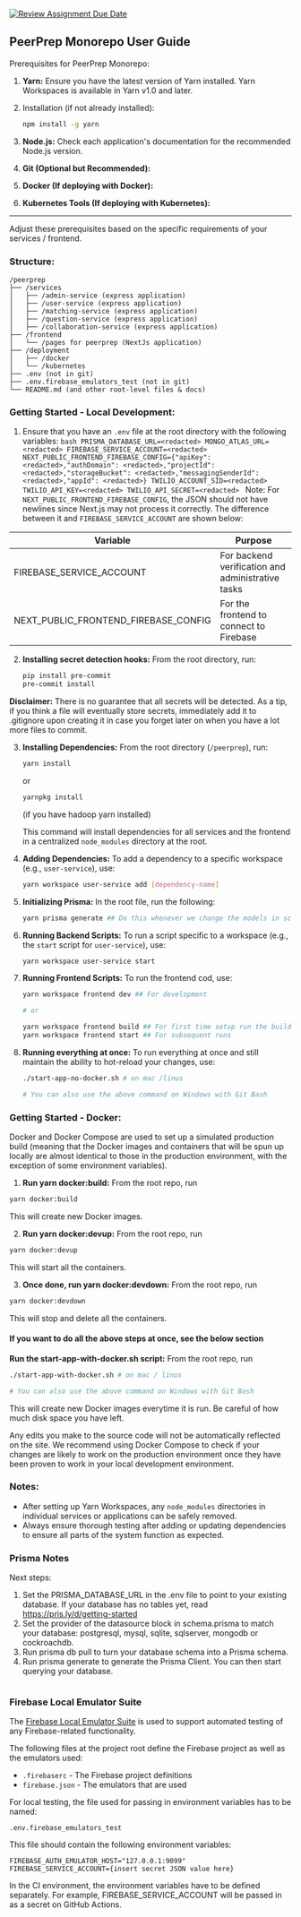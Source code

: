 [![Review Assignment Due Date](https://classroom.github.com/assets/deadline-readme-button-24ddc0f5d75046c5622901739e7c5dd533143b0c8e959d652212380cedb1ea36.svg)](https://classroom.github.com/a/6BOvYMwN)

## PeerPrep Monorepo User Guide

Prerequisites for PeerPrep Monorepo:

1. **Yarn:** Ensure you have the latest version of Yarn installed. Yarn
   Workspaces is available in Yarn v1.0 and later.
2. Installation (if not already installed):

   ```bash
   npm install -g yarn
   ```

3. **Node.js:** Check each application's documentation for the recommended
   Node.js version.
4. **Git (Optional but Recommended):**
5. **Docker (If deploying with Docker):**
6. **Kubernetes Tools (If deploying with Kubernetes):**

---

Adjust these prerequisites based on the specific requirements of
your services / frontend.

### Structure:

```
/peerprep
├── /services
│   ├── /admin-service (express application)
│   ├── /user-service (express application)
│   ├── /matching-service (express application)
│   ├── /question-service (express application)
│   ├── /collaboration-service (express application)
├── /frontend
│   └── /pages for peerprep (NextJs application)
├── /deployment
│   ├── /docker
│   └── /kubernetes
├── .env (not in git)
├── .env.firebase_emulators_test (not in git)
└── README.md (and other root-level files & docs)
```

### Getting Started - Local Development:

1. Ensure that you have an `.env` file at the root directory with the following variables:
   `bash
    PRISMA_DATABASE_URL=<redacted>
    MONGO_ATLAS_URL=<redacted>
    FIREBASE_SERVICE_ACCOUNT=<redacted>
    NEXT_PUBLIC_FRONTEND_FIREBASE_CONFIG={"apiKey": <redacted>,"authDomain": <redacted>,"projectId": <redacted>,"storageBucket": <redacted>,"messagingSenderId": <redacted>,"appId": <redacted>}
    TWILIO_ACCOUNT_SID=<redacted>
    TWILIO_API_KEY=<redacted>
    TWILIO_API_SECRET=<redacted>
    `
   Note: For `NEXT_PUBLIC_FRONTEND_FIREBASE_CONFIG`, the JSON should not have newlines since Next.js may not process it correctly.
   The difference between it and `FIREBASE_SERVICE_ACCOUNT` are shown below:

| Variable                             | Purpose                                           |
| ------------------------------------ | ------------------------------------------------- |
| FIREBASE_SERVICE_ACCOUNT             | For backend verification and administrative tasks |
| NEXT_PUBLIC_FRONTEND_FIREBASE_CONFIG | For the frontend to connect to Firebase           |

2. **Installing secret detection hooks:** From the root directory, run:
   ```bash
   pip install pre-commit
   pre-commit install
   ```

**Disclaimer:** There is no guarantee that all secrets will be detected.
As a tip, if you think a file will eventually store secrets, immediately add it to .gitignore upon creating
it in case you forget later on when you have a lot more files to commit.

3. **Installing Dependencies:** From the root directory (`/peerprep`), run:

   ```bash
   yarn install
   ```

   or

   ```bash
   yarnpkg install
   ```

   (if you have hadoop yarn installed)

   This command will install dependencies for all services and the frontend in a
   centralized `node_modules` directory at the root.

4. **Adding Dependencies:** To add a dependency to a specific workspace (e.g.,
   `user-service`), use:

   ```bash
   yarn workspace user-service add [dependency-name]
   ```

5. **Initializing Prisma:** In the root file, run the following:

   ```bash
   yarn prisma generate ## Do this whenever we change the models in schema.prisma
   ```

6. **Running Backend Scripts:** To run a script specific to a workspace (e.g.,
   the `start` script for `user-service`), use:

   ```bash
   yarn workspace user-service start
   ```

7. **Running Frontend Scripts:** To run the frontend cod, use:

   ```bash
   yarn workspace frontend dev ## For development

   # or

   yarn workspace frontend build ## For first time setup run the build command
   yarn workspace frontend start ## For subsequent runs
   ```

8. **Running everything at once:** To run everything at once and still maintain the ability to hot-reload your changes, use:

   ```bash
   ./start-app-no-docker.sh # on mac /linus

   # You can also use the above command on Windows with Git Bash

   ```

### Getting Started - Docker:

Docker and Docker Compose are used to set up a simulated production build (meaning that the Docker images and
containers that will be spun up locally are almost identical to those in the production environment, with the exception
of some environment variables).

1. **Run yarn docker:build:** From the root repo, run

```bash
yarn docker:build
```

This will create new Docker images.

2. **Run yarn docker:devup:** From the root repo, run

```bash
yarn docker:devup
```

This will start all the containers.

3. **Once done, run yarn docker:devdown:** From the root repo, run

```bash
yarn docker:devdown
```

This will stop and delete all the containers.

#### If you want to do all the above steps at once, see the below section

**Run the start-app-with-docker.sh script:** From the root repo, run

```bash
./start-app-with-docker.sh # on mac / linus

# You can also use the above command on Windows with Git Bash
```

This will create new Docker images everytime it is run. Be careful of how much disk space you have left.

Any edits you make to the source code will not be automatically reflected on the site. We recommend using Docker
Compose to check if your changes are likely to work on the production environment once they have been proven to work
in your local development environment.

### Notes:

- After setting up Yarn Workspaces, any `node_modules` directories in individual
  services or applications can be safely removed.
- Always ensure thorough testing after adding or updating dependencies to ensure
  all parts of the system function as expected.

### Prisma Notes

Next steps:

1. Set the PRISMA_DATABASE_URL in the .env file to point to your existing database. If
   your database has no tables yet, read https://pris.ly/d/getting-started
2. Set the provider of the datasource block in schema.prisma to match your
   database: postgresql, mysql, sqlite, sqlserver, mongodb or cockroachdb.
3. Run prisma db pull to turn your database schema into a Prisma schema.
4. Run prisma generate to generate the Prisma Client. You can then start
   querying your database.

```

```

### Firebase Local Emulator Suite

The [Firebase Local Emulator Suite](https://firebase.google.com/docs/emulator-suite) is used to support
automated testing of any Firebase-related functionality.

The following files at the project root define the Firebase project as well as the emulators used:

- `.firebaserc` - The Firebase project definitions
- `firebase.json` - The emulators that are used

For local testing, the file used for passing in environment variables has to be named:

```
.env.firebase_emulators_test
```

This file should contain the following environment variables:

```
FIREBASE_AUTH_EMULATOR_HOST="127.0.0.1:9099"
FIREBASE_SERVICE_ACCOUNT={insert secret JSON value here}
```

In the CI environment, the environment variables have to be defined separately.
For example, FIREBASE_SERVICE_ACCOUNT will be passed in as a secret on GitHub Actions.
